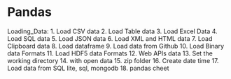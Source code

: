 # Pandas

Loading_Data:
    1. Load CSV data
    2. Load Table data
    3. Load Excel Data
    4. Load SQL data
    5. Load JSON data
    6. Load XML and HTML data
    7. Load Clipboard data
    8. Load dataframe
    9. Load data from Github
    10. Load Binary data Formats
    11. Load HDF5 data Formats
    12. Web APIs data
    13. Set the working directory
    14. with open data
    15. zip folder
    16. Create date time
    17. Load data from SQL lite, sql, mongodb
    18. pandas cheet
